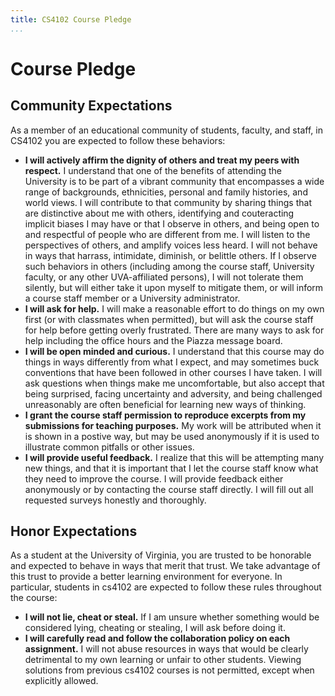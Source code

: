 ```yaml
---
title: CS4102 Course Pledge
...
```


# Course Pledge


## Community Expectations

As a member of an educational community of students, faculty, and staff, in CS4102 you are expected to follow these behaviors:

- **I will actively affirm the dignity of others and treat my peers with respect.** I understand that one of the benefits of attending the University is to be part of a vibrant community that encompasses a wide range of backgrounds, ethnicities, personal and family histories, and world views. I will contribute to that community by sharing things that are distinctive about me with others, identifying and couteracting implicit biases I may have or that I observe in others, and being open to and respectful of people who are different from me. I will listen to the perspectives of others, and amplify voices less heard. I will not behave in ways that harrass, intimidate, diminish, or belittle others. If I observe such behaviors in others (including among the course staff, University faculty, or any other UVA-affiliated persons), I will not tolerate them silently, but will either take it upon myself to mitigate them, or will inform a course staff member or a University administrator. 
- **I will ask for help.** I will make a reasonable effort to do things on my own first (or with classmates when permitted), but will ask the course staff for help before getting overly frustrated. There are many ways to ask for help including the office hours and the Piazza message board.
- **I will be open minded and curious.** I understand that this course may do things in ways differently from what I expect, and may sometimes buck conventions that have been followed in other courses I have taken. I will ask questions when things make me uncomfortable, but also accept that being surprised, facing uncertainty and adversity, and being challenged unreasonably are often beneficial for learning new ways of thinking.
- **I grant the course staff permission to reproduce excerpts from my submissions for teaching purposes.** My work will be attributed when it is shown in a postive way, but may be used anonymously if it is used to illustrate common pitfalls or other issues.
- **I will provide useful feedback.** I realize that this will be attempting many new things, and that it is important that I let the course staff know what they need to improve the course. I will provide feedback either anonymously or by contacting the course staff directly. I will fill out all requested surveys honestly and thoroughly.



## Honor Expectations

As a student at the University of Virginia, you are trusted to be honorable and expected to behave in ways that merit that trust. We take advantage of this trust to provide a better learning environment for everyone. In particular, students in cs4102 are expected to follow these rules throughout the course:

- **I will not lie, cheat or steal.** If I am unsure whether something would be considered lying, cheating or stealing, I will ask before doing it.
- **I will carefully read and follow the collaboration policy on each assignment.** I will not abuse resources in ways that would be clearly detrimental to my own learning or unfair to other students. Viewing solutions from previous cs4102 courses is not permitted, except when explicitly allowed.

